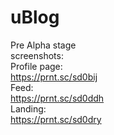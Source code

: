 # uBlog
Pre Alpha stage                                                                   
screenshots:                                                                                           
Profile page:                                                                                        
https://prnt.sc/sd0bij                                                                                                                                                                
Feed:                                                                                                      
https://prnt.sc/sd0ddh                                                                                          
Landing:                                                                                          
https://prnt.sc/sd0dry                                                                                         
